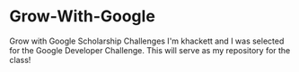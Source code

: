 # Grow-With-Google
Grow with Google Scholarship Challenges
I'm khackett and I was selected for the Google Developer Challenge. This will serve as my repository for the class!
